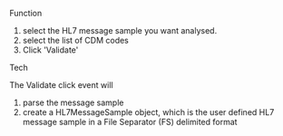 Function

1. select the HL7 message sample you want analysed.
2. select the list of CDM codes
3. Click 'Validate'

Tech

The Validate click event will
1. parse the message sample
2. create a HL7MessageSample object, which is the user defined HL7 message sample in a File Separator (FS) delimited format